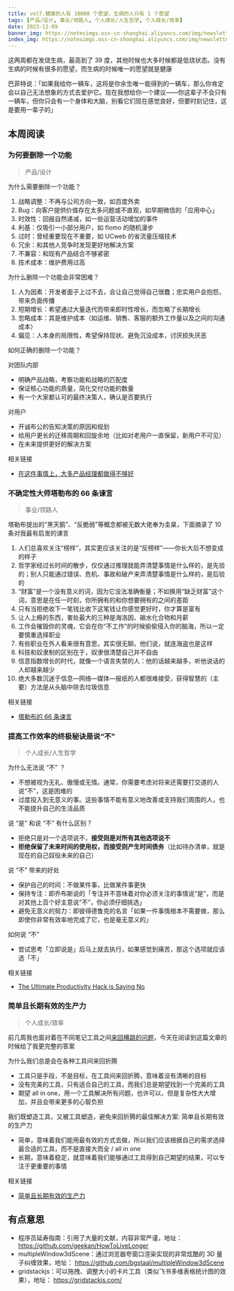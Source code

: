 ```yaml
---
title: vol7.健康的人有 10000 个愿望，生病的人只有 1 个愿望
tags: [产品/设计, 事业/领路人, 个人成长/人生哲学, 个人成长/效率]
date: 2023-12-09
banner_img: https://notesimgs.oss-cn-shanghai.aliyuncs.com/img/newsletter-vol7.jpg
index_img: https://notesimgs.oss-cn-shanghai.aliyuncs.com/img/newsletter-vol7.jpg
---
```


这两周都在发烧生病，最高到了 39 度，其他时候也大多时候都是低烧状态。没有生病的时候有很多的愿望，而生病的时候唯一的愿望就是健康

巴菲特说：「如果我给你一辆车，这将是你余生唯一能得到的一辆车，那么你肯定会以自己无法想象的方式去爱护它。现在我想给你一个建议——你这辈子不会只有一辆车，但你只会有一个身体和大脑，别看它们现在感觉良好，但要时刻记住，这是要用一辈子的」

## 本周阅读

### 为何要删除一个功能

> 产品/设计

为什么需要删除一个功能？

1. 战略调整：不再与公司方向一致，如百度外卖
2. Bug：向客户提供价值存在太多问题或不直观，如早期微信的「应用中心」
3. 时效性：回报自然递减，如一些运营活动增加的事件
4. 利基：仅吸引一小部分用户，如 flomo 的随机漫步
5. 过时：曾经重要现在不重要，如 UCweb 的省流量压缩技术
6. 冗余：和其他人竞争时发现更好地解决方案
7. 不兼容：和现有产品结合不够紧密
8. 技术成本：维护费用过高

为什么删除一个功能会非常困难？

1. 人为因素：开发者面子上过不去，会让自己觉得自己很蠢；忠实用户会抱怨，带来负面传播
2. 短期增长：希望通过大量迭代而带来即时性增长，而忽略了长期增长
3. 忽略成本：其是维护成本（如运维、销售、客服的额外工作量以及之间的沟通成本）
4. 偏见：人本身的局限性，希望保持现状、避免沉没成本，讨厌损失厌恶

如何正确的删除一个功能？

对团队内部

- 明确产品战略，考察功能和战略的匹配度
- 保证核心功能的质量，简化交付功能的数量
- 有一个大家都认可的最终决策人，确认是否要执行

对用户

- 开诚布公的告知决策的原因和规划
- 给用户更长的迁移周期和回旋余地（比如对老用户一直保留，新用户不可见）
- 在未来提供更好的解决方案

相关链接

- [在这件事情上，大多产品经理都做得不够好](https://mp.weixin.qq.com/s/ZlnEsAmeVWXAAPmmbuurXA)

### 不确定性大师塔勒布的 66 条谏言

> 事业/领路人

塔勒布提出的“黑天鹅”、“反脆弱”等概念都被无数大佬奉为圭臬，下面摘录了 10 条对我最有启发的谏言

1. 人们总喜欢关注“榜样”，其实更应该关注的是“反榜样”——你长大后不想变成的样子
2. 哲学家经过长时间的散步，仅仅通过推理就能弄清楚事情是什么样的，是先验的；别人只能通过错误、危机、事故和破产来弄清楚事情是什么样的，是后验的
3. “财富”是一个没有意义的词，因为它没法准确衡量；不如换用“缺乏财富”这个词，意思是在任一时刻，你所拥有的和你想要拥有的之间的差距
4. 只有当拒绝收下一笔钱比收下这笔钱让你感觉更好时，你才算是富有
5. 让人上瘾的东西，害处最大的三种是海洛因、碳水化合物和月薪
6. 工作会摧毁你的灵魂，它会在你“不工作”的时候偷偷侵入你的脑海，所以一定要慎重选择职业
7. 有些职业在外人看来很有意思，其实很无聊。他们说，就连海盗也是这样
8. 科技和奴隶制的区别在于，奴隶很清楚自己并不自由
9. 信息指数增长的时代，就像一个语言失禁的人：他的话越来越多，听他说话的人却越来越少
10. 绝大多数沉迷于信息—网络—媒体—报纸的人都很难接受，获得智慧的（主要）方法是从头脑中除去垃圾信息

相关链接

- [塔勒布的 66 条谏言](https://twitter.com/0xUnicorn/status/1728450644074524923)

### 提高工作效率的终极秘诀是说“不"

> 个人成长/人生哲学

为什么无法说 “不” ？

- 不想被视为无礼、傲慢或无情。通常，你需要考虑对将来还需要打交道的人说“不”，这是困难的
- 过度投入到无意义的事。这些事情不能有意义地改善或支持我们周围的人，也不能提升自己的生活品质

说 “是” 和说 “不” 有什么区别？

- 拒绝只是对一个选项说不，**接受则是对所有其他选项说不**
- **拒绝保留了未来时间的使用权，而接受则产生时间债务**（比如待办清单，就是现在的自己奴役未来的自己）

说 “不” 带来的好处

- 保护自己的时间：不做某件事，比做某件事更快
- 保持专注：即乔布斯说的「专注并不意味着对你必须关注的事情说“是”，而是对其他上百个好主意说“不”，你必须仔细挑选」
- 避免无意义的努力：即彼得德鲁克的名言「如果一件事情根本不需要做，那么即使你非常有效率地完成了它，也是毫无意义的」

如何说 “不”

- 尝试思考「立即说是」后马上就去执行，如果感觉到痛苦，那这个选项就应该选「不」

相关链接

- [The Ultimate Productivity Hack is Saying No](https://jamesclear.com/saying-no)

### 简单且长期有效的生产力

> 个人成长/效率

前几周我也面对着在不同笔记工具之间[来回横跳的问题](https://weekly.wujieli.top/2023/11/19/vol5.%E9%9D%A2%E5%90%91%E7%BB%93%E6%9E%9C%E8%80%8C%E4%B8%8D%E6%98%AF%E8%BF%87%E7%A8%8B/#%E5%8D%B7%E9%A6%96%E8%AF%AD)，今天在阅读到这篇文章的时候给了我更完整的答案

为什么我们总是会在各种工具间来回折腾

- 工具只是手段，不是目标，在工具间来回折腾，意味着没有清晰的目标
- 没有完美的工具，只有适合自己的工具，而我们总是期望找到一个完美的工具
- 期望 all in one，用一个工具解决所有问题，也许可以，但是复杂性大大增加，并且会带来更多的心智负担

我们既塑造工具，又被工具塑造，避免来回折腾的最佳解决方案: 简单且长期有效的生产力

- 简单，意味着我们能用最有效的方式去做，所以我们应该根据自己的需求选择最合适的工具，而不是直接大而全 / all in one
- 长期，意味着稳定，就意味着我们能够通过工具得到自己期望的结果，可以专注于更重要的事情

相关链接

- [简单且长期有效的生产力](https://sspai.com/post/84938)

## 有点意思

- 程序员延寿指南：引用了大量的文献，内容非常严谨，地址： https://github.com/geekan/HowToLiveLonger
- multipleWindow3dScene：通过浏览器夸窗口渲染实现的非常炫酷的 3D 量子纠缠效果，地址： https://github.com/bgstaal/multipleWindow3dScene
- gridstackjs：可以拖拽、调整大小的卡片工具（类似飞书多维表格统计图的效果），地址： https://gridstackjs.com/
